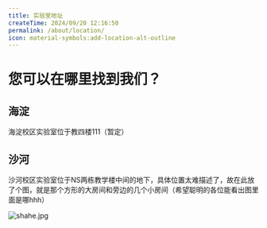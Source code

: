 ```yaml
---
title: 实验室地址
createTime: 2024/09/20 12:16:50
permalink: /about/location/
icon: material-symbols:add-location-alt-outline
---
```

# 您可以在哪里找到我们？

## 海淀

海淀校区实验室位于教四楼111（暂定）

## 沙河

沙河校区实验室位于NS两栋教学楼中间的地下，具体位置太难描述了，故在此放了个图，就是那个方形的大房间和旁边的几个小房间（希望聪明的各位能看出图里面是哪hhh）

![shahe.jpg](https://i.postimg.cc/QMBXxWs6/20240920-121042.jpg)